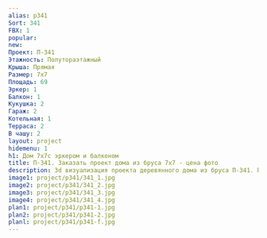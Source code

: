 ```yaml
---
alias: p341
Sort: 341
FBX: 1
popular: 
new: 
Проект: П-341
Этажность: Полутораэтажный
Крыша: Прямая
Размер: 7х7
Площадь: 69
Эркер: 1
Балкон: 1
Кукушка: 2
Гараж: 2
Котельная: 1
Терраса: 2
В чашу: 2
layout: project
hidemenu: 1
h1: Дом 7х7с эркером и балконом
title: П-341. Заказать проект дома из бруса 7х7 - цена фото
description: 3d визуализация проекта деревянного дома из бруса П-341. Площадь 69 м2, размер 7х7. Вы можете внести любые изменения в проект.
image1: project/p341/341_1.jpg
image2: project/p341/341_2.jpg
image3: project/p341/341_3.jpg
image4: project/p341/341_4.jpg
plan1: project/p341/p341-1.jpg
plan2: project/p341/p341-2.jpg
planl: project/p341/p341-f.jpg
---
```


